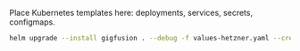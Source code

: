 Place Kubernetes templates here: deployments, services, secrets, configmaps.


```bash
helm upgrade --install gigfusion . --debug -f values-hetzner.yaml --create-namespace --namespace gigfusion --set meili.createSecret=true --set meili.masterKey=YOUR_KEY
```